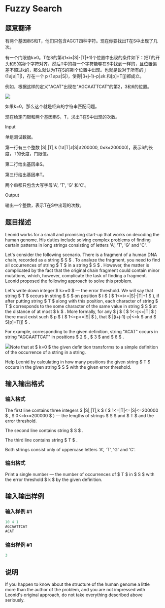# Fuzzy Search

## 题意翻译

有两个基因串S和T，他们只包含AGCT四种字符。现在你要找出T在S中出现了几次。

有一个门限值k≥0。T在S的第i(1≤i≤|S|-|T|+1)个位置中出现的条件如下：把T的开头和S的第i个字符对齐，然后T中的每一个字符能够在S中找到一样的，且位置偏差不超过k的，那么就认为T在S的第i个位置中出现。也就是说对于所有的 j (1≤j≤|T|)，存在一个 p (1≤p≤|S|)，使得|(i+j-1)-p|≤k 和[p]=T[j]都成立。

例如，根据这样的定义"ACAT"出现在"AGCAATTCAT"的第2，3和6的位置。

![](https://img.51nod.com/upload/000FBF44/08D2CC51147231CD000000000000001C.png)

如果k=0，那么这个就是经典的字符串匹配问题。

现在给定门限和两个基因串S，T，求出T在S中出现的次数。

Input

单组测试数据。

第一行有三个整数 |S|,|T|,k (1≤|T|≤|S|≤200000, 0≤k≤200000)，表示S的长度，T的长度，门限值。

第二行给出基因串S。

第三行给出基因串T。

两个串都只包含大写字母'A', 'T', 'G' 和'C'。

Output

输出一个整数，表示T在S中出现的次数。

## 题目描述

Leonid works for a small and promising start-up that works on decoding the human genome. His duties include solving complex problems of finding certain patterns in long strings consisting of letters 'A', 'T', 'G' and 'C'.

Let's consider the following scenario. There is a fragment of a human DNA chain, recorded as a string $ S $ . To analyze the fragment, you need to find all occurrences of string $ T $ in a string $ S $ . However, the matter is complicated by the fact that the original chain fragment could contain minor mutations, which, however, complicate the task of finding a fragment. Leonid proposed the following approach to solve this problem.

Let's write down integer $ k>=0 $ — the error threshold. We will say that string $ T $ occurs in string $ S $ on position $ i $ ( $ 1<=i<=|S|-|T|+1 $ ), if after putting string $ T $ along with this position, each character of string $ T $ corresponds to the some character of the same value in string $ S $ at the distance of at most $ k $ . More formally, for any $ j $ ( $ 1<=j<=|T| $ ) there must exist such $ p $ ( $ 1<=p<=|S| $ ), that $ |(i+j-1)-p|<=k $ and $ S[p]=T[j] $ .

For example, corresponding to the given definition, string "ACAT" occurs in string "AGCAATTCAT" in positions $ 2 $ , $ 3 $ and $ 6 $ .

![](https://cdn.luogu.com.cn/upload/vjudge_pic/CF528D/94e8b565054910853332d9fa2d300b5b4238dda2.png)Note that at $ k=0 $ the given definition transforms to a simple definition of the occurrence of a string in a string.

Help Leonid by calculating in how many positions the given string $ T $ occurs in the given string $ S $ with the given error threshold.

## 输入输出格式

### 输入格式

The first line contains three integers $ |S|,|T|,k $ ( $ 1<=|T|<=|S|<=200000 $ , $ 0<=k<=200000 $ ) — the lengths of strings $ S $ and $ T $ and the error threshold.

The second line contains string $ S $ .

The third line contains string $ T $ .

Both strings consist only of uppercase letters 'A', 'T', 'G' and 'C'.

### 输出格式

Print a single number — the number of occurrences of $ T $ in $ S $ with the error threshold $ k $ by the given definition.

## 输入输出样例

### 输入样例 #1

```cpp
10 4 1
AGCAATTCAT
ACAT

```
### 输出样例 #1

```cpp
3

```
## 说明

If you happen to know about the structure of the human genome a little more than the author of the problem, and you are not impressed with Leonid's original approach, do not take everything described above seriously.

